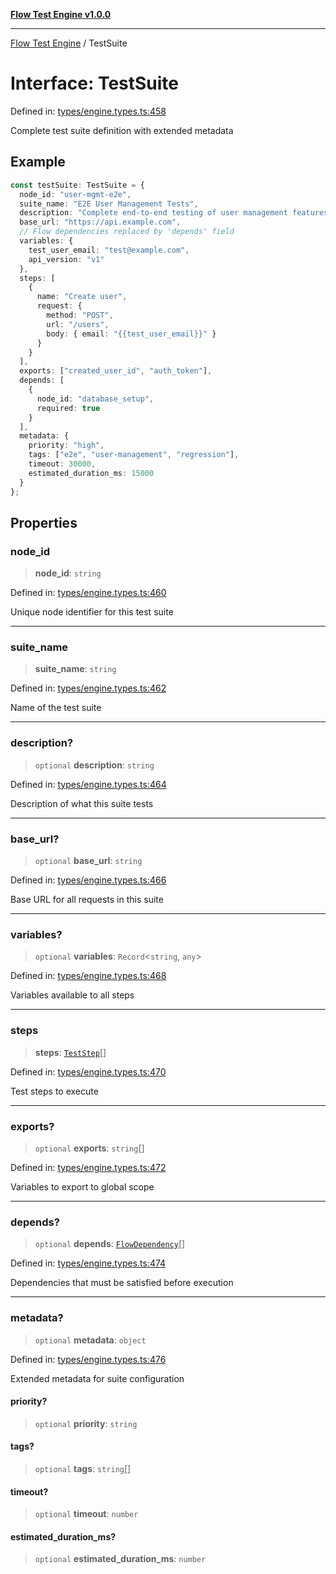 [**Flow Test Engine v1.0.0**](../README.md)

***

[Flow Test Engine](../globals.md) / TestSuite

# Interface: TestSuite

Defined in: [types/engine.types.ts:458](https://github.com/marcuspmd/flow-test/blob/c1e02fa49ac7e6bc58b50e23ea92679f9f2bcadb/src/types/engine.types.ts#L458)

Complete test suite definition with extended metadata

## Example

```typescript
const testSuite: TestSuite = {
  node_id: "user-mgmt-e2e",
  suite_name: "E2E User Management Tests",
  description: "Complete end-to-end testing of user management features",
  base_url: "https://api.example.com",
  // Flow dependencies replaced by 'depends' field
  variables: {
    test_user_email: "test@example.com",
    api_version: "v1"
  },
  steps: [
    {
      name: "Create user",
      request: {
        method: "POST",
        url: "/users",
        body: { email: "{{test_user_email}}" }
      }
    }
  ],
  exports: ["created_user_id", "auth_token"],
  depends: [
    {
      node_id: "database_setup",
      required: true
    }
  ],
  metadata: {
    priority: "high",
    tags: ["e2e", "user-management", "regression"],
    timeout: 30000,
    estimated_duration_ms: 15000
  }
};
```

## Properties

### node\_id

> **node\_id**: `string`

Defined in: [types/engine.types.ts:460](https://github.com/marcuspmd/flow-test/blob/c1e02fa49ac7e6bc58b50e23ea92679f9f2bcadb/src/types/engine.types.ts#L460)

Unique node identifier for this test suite

***

### suite\_name

> **suite\_name**: `string`

Defined in: [types/engine.types.ts:462](https://github.com/marcuspmd/flow-test/blob/c1e02fa49ac7e6bc58b50e23ea92679f9f2bcadb/src/types/engine.types.ts#L462)

Name of the test suite

***

### description?

> `optional` **description**: `string`

Defined in: [types/engine.types.ts:464](https://github.com/marcuspmd/flow-test/blob/c1e02fa49ac7e6bc58b50e23ea92679f9f2bcadb/src/types/engine.types.ts#L464)

Description of what this suite tests

***

### base\_url?

> `optional` **base\_url**: `string`

Defined in: [types/engine.types.ts:466](https://github.com/marcuspmd/flow-test/blob/c1e02fa49ac7e6bc58b50e23ea92679f9f2bcadb/src/types/engine.types.ts#L466)

Base URL for all requests in this suite

***

### variables?

> `optional` **variables**: `Record`\<`string`, `any`\>

Defined in: [types/engine.types.ts:468](https://github.com/marcuspmd/flow-test/blob/c1e02fa49ac7e6bc58b50e23ea92679f9f2bcadb/src/types/engine.types.ts#L468)

Variables available to all steps

***

### steps

> **steps**: [`TestStep`](TestStep.md)[]

Defined in: [types/engine.types.ts:470](https://github.com/marcuspmd/flow-test/blob/c1e02fa49ac7e6bc58b50e23ea92679f9f2bcadb/src/types/engine.types.ts#L470)

Test steps to execute

***

### exports?

> `optional` **exports**: `string`[]

Defined in: [types/engine.types.ts:472](https://github.com/marcuspmd/flow-test/blob/c1e02fa49ac7e6bc58b50e23ea92679f9f2bcadb/src/types/engine.types.ts#L472)

Variables to export to global scope

***

### depends?

> `optional` **depends**: [`FlowDependency`](FlowDependency.md)[]

Defined in: [types/engine.types.ts:474](https://github.com/marcuspmd/flow-test/blob/c1e02fa49ac7e6bc58b50e23ea92679f9f2bcadb/src/types/engine.types.ts#L474)

Dependencies that must be satisfied before execution

***

### metadata?

> `optional` **metadata**: `object`

Defined in: [types/engine.types.ts:476](https://github.com/marcuspmd/flow-test/blob/c1e02fa49ac7e6bc58b50e23ea92679f9f2bcadb/src/types/engine.types.ts#L476)

Extended metadata for suite configuration

#### priority?

> `optional` **priority**: `string`

#### tags?

> `optional` **tags**: `string`[]

#### timeout?

> `optional` **timeout**: `number`

#### estimated\_duration\_ms?

> `optional` **estimated\_duration\_ms**: `number`
